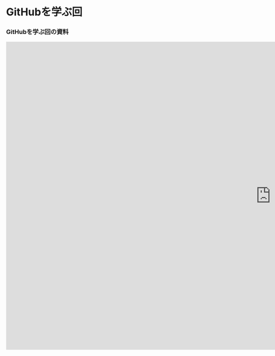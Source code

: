 # GitHubを学ぶ回

### GitHubを学ぶ回の資料

<iframe src="https://docs.google.com/presentation/d/e/2PACX-1vTOs1PLGDNJD_L4-wQo5BeEYnlmYmN390waEFbArnKvxYZ4sSNrCEV_AEX7ANe-XVl7t-RVepOz4fiV/embed?start=false&loop=false&delayms=3000" frameborder="0" width="1440" height="839" allowfullscreen="true" mozallowfullscreen="true" webkitallowfullscreen="true"></iframe>